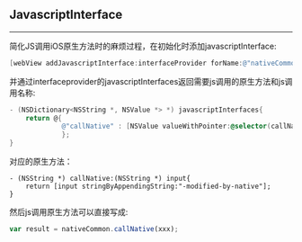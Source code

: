 ## JavascriptInterface

***

简化JS调用iOS原生方法时的麻烦过程，在初始化时添加javascriptInterface:

```objective-c
[webView addJavascriptInterface:interfaceProvider forName:@"nativeCommon"];
```

并通过interfaceprovider的javascriptInterfaces返回需要js调用的原生方法和js调用名称:

```objective-c
- (NSDictionary<NSString *, NSValue *> *) javascriptInterfaces{
    return @{
             @"callNative" : [NSValue valueWithPointer:@selector(callNative:)]
             };
}
```

对应的原生方法：

```
- (NSString *) callNative:(NSString *) input{
    return [input stringByAppendingString:"-modified-by-native"];
}
```

然后js调用原生方法可以直接写成:

```javascript
var result = nativeCommon.callNative(xxx);
```

